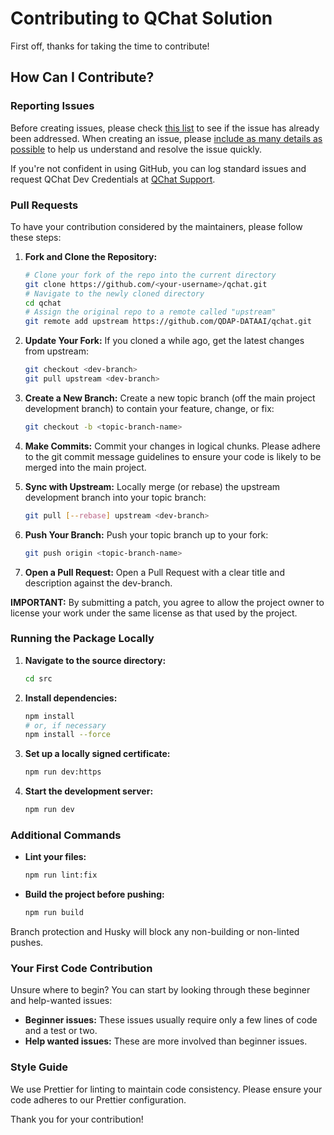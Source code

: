 # Contributing to QChat Solution

First off, thanks for taking the time to contribute!

<!-- ## Code of Conduct

This project and everyone participating in it is governed by the [Code of Conduct](CODE_OF_CONDUCT.md). By participating, you are expected to uphold this code. Please report unacceptable behavior to [project email]. -->

## How Can I Contribute?

### Reporting Issues

Before creating issues, please check [this list](#before-submitting-an-issue) to see if the issue has already been addressed. When creating an issue, please [include as many details as possible](#how-do-i-submit-a-good-issue) to help us understand and resolve the issue quickly.

If you're not confident in using GitHub, you can log standard issues and request QChat Dev Credentials at [QChat Support](https://qchat.ai.qld.gov/support).

### Pull Requests

To have your contribution considered by the maintainers, please follow these steps:

1. **Fork and Clone the Repository:**

   ```bash
   # Clone your fork of the repo into the current directory
   git clone https://github.com/<your-username>/qchat.git
   # Navigate to the newly cloned directory
   cd qchat
   # Assign the original repo to a remote called "upstream"
   git remote add upstream https://github.com/QDAP-DATAAI/qchat.git
   ```

2. **Update Your Fork:**
   If you cloned a while ago, get the latest changes from upstream:

   ```bash
   git checkout <dev-branch>
   git pull upstream <dev-branch>
   ```

3. **Create a New Branch:**
   Create a new topic branch (off the main project development branch) to contain your feature, change, or fix:

   ```bash
   git checkout -b <topic-branch-name>
   ```

4. **Make Commits:**
   Commit your changes in logical chunks. Please adhere to the git commit message guidelines to ensure your code is likely to be merged into the main project.

5. **Sync with Upstream:**
   Locally merge (or rebase) the upstream development branch into your topic branch:

   ```bash
   git pull [--rebase] upstream <dev-branch>
   ```

6. **Push Your Branch:**
   Push your topic branch up to your fork:

   ```bash
   git push origin <topic-branch-name>
   ```

7. **Open a Pull Request:**
   Open a Pull Request with a clear title and description against the dev-branch.

**IMPORTANT:** By submitting a patch, you agree to allow the project owner to license your work under the same license as that used by the project.

### Running the Package Locally

1. **Navigate to the source directory:**

   ```bash
   cd src
   ```

2. **Install dependencies:**

   ```bash
   npm install
   # or, if necessary
   npm install --force
   ```

3. **Set up a locally signed certificate:**

   ```bash
   npm run dev:https
   ```

4. **Start the development server:**
   ```bash
   npm run dev
   ```

### Additional Commands

- **Lint your files:**

  ```bash
  npm run lint:fix
  ```

- **Build the project before pushing:**
  ```bash
  npm run build
  ```

Branch protection and Husky will block any non-building or non-linted pushes.

### Your First Code Contribution

Unsure where to begin? You can start by looking through these beginner and help-wanted issues:

- **Beginner issues:** These issues usually require only a few lines of code and a test or two.
- **Help wanted issues:** These are more involved than beginner issues.

### Style Guide

We use Prettier for linting to maintain code consistency. Please ensure your code adheres to our Prettier configuration.

Thank you for your contribution!
